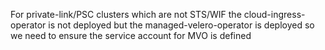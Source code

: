 For private-link/PSC clusters which are not STS/WIF the cloud-ingress-operator is not deployed but the managed-velero-operator is deployed so we need to ensure the service account for MVO is defined
